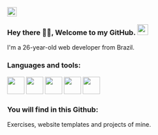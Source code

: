 <a href="https://www.linkedin.com/in/maya-lobi/?locale=en_US">
  <img align="left" alt="Maya's LinkedIN" width="22px" src="https://cdn2.iconfinder.com/data/icons/social-media-2285/512/1_Linkedin_unofficial_colored_svg-512.png" />
</a>
<br/>


### Hey there 🐱‍💻, Welcome to my GitHub. <img src="https://upload.wikimedia.org/wikipedia/commons/b/b0/Transgender_Pride_flag.svg" width="25px" />

I'm a 26-year-old web developer from Brazil. 


### Languages and tools:

<img src="https://cdn.jsdelivr.net/gh/devicons/devicon/icons/javascript/javascript-original.svg" width="40" height="40" />  <img src="https://cdn.jsdelivr.net/gh/devicons/devicon/icons/typescript/typescript-original.svg" width="40" height="40" />  <img src="https://cdn.jsdelivr.net/gh/devicons/devicon/icons/python/python-original.svg" width="40" height="40" />  <img src="https://cdn.jsdelivr.net/gh/devicons/devicon@latest/icons/laravel/laravel-original.svg"  width="40" height="40" />  <img src="https://cdn.jsdelivr.net/gh/devicons/devicon@latest/icons/vuejs/vuejs-original.svg" width="40" height="40" /> 

### You will find in this Github:
Exercises, website templates and projects of mine.
